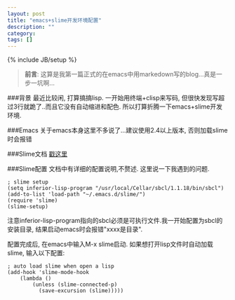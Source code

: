 ```yaml
---
layout: post
title: "emacs+slime开发环境配置"
description: ""
category: 
tags: []
---
```

{% include JB/setup %}

> **前言**: 这算是我第一篇正式的在emacs中用markedown写的blog...真是一步一坑啊...

###背景
最近比较闲, 打算搞搞lisp. 一开始用终端+clisp来写码, 但很快发现写超过3行就跪了..而且它没有自动缩进和配色. 所以打算折腾一下emacs+slime开发环境.

###Emacs
关于emacs本身这里不多说了...建议使用2.4以上版本, 否则加载slime时会报错

###Slime文档
[戳这里](http://slime-user-manual-cn.readthedocs.org/en/latest/chapter-1.html)

###Slime配置
文档中有详细的配置说明,不赘述. 这里说一下我遇到的问题.

	; slime setup
	(setq inferior-lisp-program "/usr/local/Cellar/sbcl/1.1.18/bin/sbcl")
	(add-to-list 'load-path "~/.emacs.d/slime/")
	(require 'slime)
	(slime-setup)

注意inferior-lisp-program指向的sbcl必须是可执行文件.我一开始配置为sbcl的安装目录, 结果启动emacs时会报错"xxxx是目录".

配置完成后, 在emacs中输入M-x slime启动.
如果想打开lisp文件时自动加载slime, 输入以下配置:

	; auto load slime when open a lisp
	(add-hook 'slime-mode-hook
		(lambda ()
            (unless (slime-connected-p)
              (save-excursion (slime)))))





